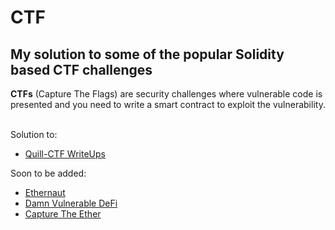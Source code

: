 # CTF

## My solution to some of the popular Solidity based CTF challenges

**CTFs** (Capture The Flags) are security challenges where vulnerable code is presented and you need to write a smart contract to exploit the vulnerability.

<br>
Solution to:

- [Quill-CTF WriteUps ](https://academy.quillaudits.com/challenges)

Soon to be added:

- [Ethernaut](https://ethernaut.openzeppelin.com/)
- [Damn Vulnerable DeFi](https://www.damnvulnerabledefi.xyz/)
- [Capture The Ether](https://capturetheether.com/challenges/)
